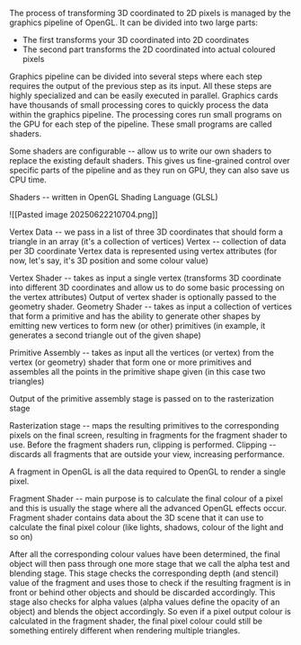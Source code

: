 The process of transforming 3D coordinated to 2D pixels is managed by the graphics pipeline of OpenGL. 
It can be divided into two large parts:
- The first transforms your 3D coordinated into 2D coordinates
- The second part transforms the 2D coordinated into actual coloured pixels

Graphics pipeline can be divided into several steps where each step requires the output of the previous step as its input. All these steps are highly specialized and can be easily executed in parallel. 
Graphics cards have thousands of small processing cores to quickly process the data within the graphics pipeline. The processing cores run small programs on the GPU for each step of the pipeline. 
These small programs are called shaders. 

Some shaders are configurable -- allow us to write our own shaders to replace the existing default shaders.
This gives us fine-grained control over specific parts of the pipeline and as they run on GPU, they can also save us CPU time. 

Shaders -- written in OpenGL Shading Language (GLSL)

![[Pasted image 20250622210704.png]]

Vertex Data -- we pass in a list of three 3D coordinates that should form a triangle in an array (it's a collection of vertices)
Vertex -- collection of data per 3D coordinate
Vertex data is represented using vertex attributes (for now, let's say, it's 3D position and some colour value)

Vertex Shader -- takes as input a single vertex (transforms 3D coordinate into different 3D coordinates and allow us to do some basic processing on the vertex attributes)
Output of vertex shader is optionally passed to the geometry shader. 
Geometry Shader -- takes as input a collection of vertices that form a primitive and has the ability to generate other shapes by emitting new vertices to form new (or other) primitives (in example, it generates a second triangle out of the given shape)

Primitive Assembly -- takes as input all the vertices (or vertex) from the vertex (or geometry) shader that form one or more primitives and assembles all the points in the primitive shape given (in this case two triangles)

Output of the primitive assembly stage is passed on to the rasterization stage

Rasterization stage -- maps the resulting primitives to the corresponding pixels on the final screen, resulting in fragments for the fragment shader to use. 
Before the fragment shaders run, clipping is performed. 
Clipping -- discards all fragments that are outside your view, increasing performance. 

A fragment in OpenGL is all the data required to OpenGL to render a single pixel.

Fragment Shader -- main purpose is to calculate the final colour of a pixel and this is usually the stage where all the advanced OpenGL effects occur. 
Fragment shader contains data about the 3D scene that it can use to calculate the final pixel colour (like lights, shadows, colour of the light and so on)

After all the corresponding colour values have been determined, the final object will then pass through one more stage that we call the alpha test and blending stage. 
This stage checks the corresponding depth (and stencil) value of the fragment and uses those to check if the resulting fragment is in front or behind other objects and should be discarded accordingly. 
This stage also checks for alpha values (alpha values define the opacity of an object) and blends the object accordingly. 
So even if a pixel output colour is calculated in the fragment shader, the final pixel colour could still be something entirely different when rendering multiple triangles. 